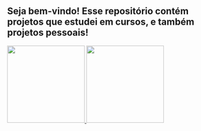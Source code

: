 ## Seja bem-vindo! Esse repositório contém projetos que estudei em cursos, e também projetos pessoais!


<div>
  <a href="https://github.com/mateusgouveia70">
  <img height="180em" src="https://github-readme-stats.vercel.app/api?username=mateusgouveia70&show_icons=true&theme=radical">
  <img height="180em" src="https://github-readme-stats.vercel.app/api?username=mateusgouveia70&count_private=true&show_icons=true&theme=radical"> 
</div>
  
<div style"display: inline_block"><br>
  
  
</div>


<!--
**MateusGouveia70/MateusGouveia70** is a ✨ _special_ ✨ repository because its `README.md` (this file) appears on your GitHub profile.

Here are some ideas to get you started:

- 🔭 I’m currently working on ...
- 🌱 I’m currently learning ...
- 👯 I’m looking to collaborate on ...
- 🤔 I’m looking for help with ...
- 💬 Ask me about ...
- 📫 How to reach me: ...
- 😄 Pronouns: ...
- ⚡ Fun fact: ...
-->
